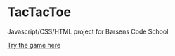 # TacTacToe
Javascript/CSS/HTML project for Børsens Code School

[Try the game here](https://html24.github.io/TacTacToe/)
